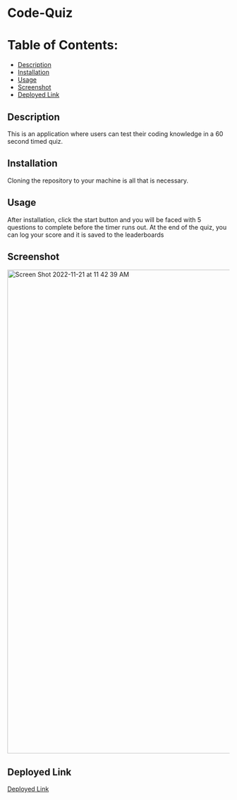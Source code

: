 # Code-Quiz

# Table of Contents:
* [Description](#description)
* [Installation](#installation)
* [Usage](#usage)
* [Screenshot](#screenshot)
* [Deployed Link](#deployed-link)

## Description
This is an application where users can test their coding knowledge in a 60 second timed quiz.

## Installation
Cloning the repository to your machine is all that is necessary.

## Usage
After installation, click the start button and you will be faced with 5 questions to complete before the timer runs out. At the end of the quiz, you can log your score and it is saved to the leaderboards

## Screenshot 
<img width="1098" alt="Screen Shot 2022-11-21 at 11 42 39 AM" src="https://user-images.githubusercontent.com/107218398/203114102-1ab934a1-d66d-4b38-9fa4-7b4babdf2c2f.png">


## Deployed Link
[Deployed Link](https://dylansantiago.github.io/Code-Quiz/)
